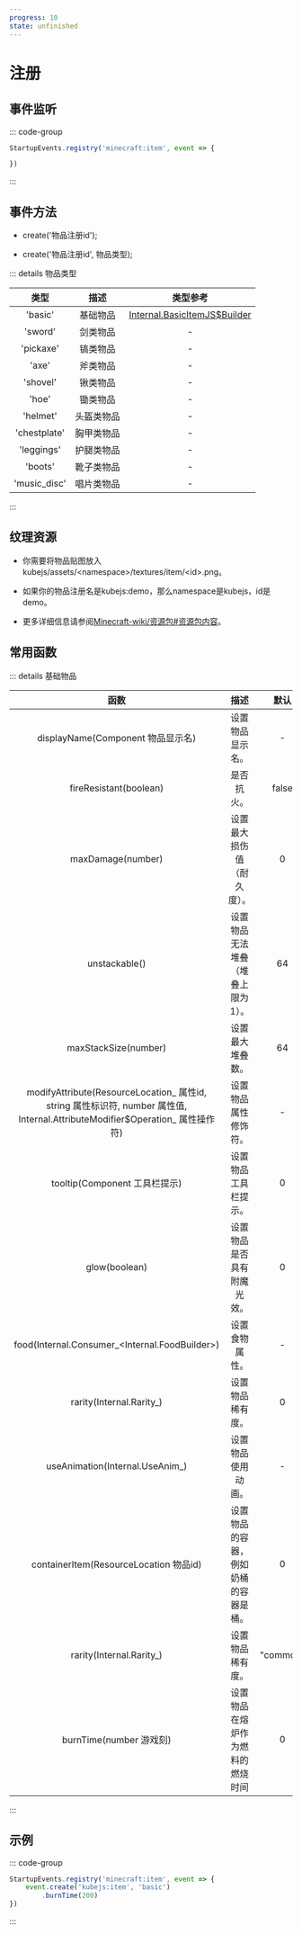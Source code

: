 ```yaml
---
progress: 10
state: unfinished
---
```

# 注册

## 事件监听

::: code-group

```js [KubeJS]
StartupEvents.registry('minecraft:item', event => {

})
```

:::

## 事件方法

- create('物品注册id');

- create('物品注册id', 物品类型);

::: details 物品类型

|   类型    |   描述    |   类型参考    |
|:---------:|:---------:|:---------:|
|   'basic'    |    基础物品    |   [Internal.BasicItemJS$Builder](../Addon/ProbeJS/ProbeJSClassFlie.md#basicitemjsbuilder)   |
|   'sword'    |    剑类物品    |   -   |
|   'pickaxe'    |    镐类物品    |   -   |
|   'axe'    |    斧类物品    |   -   |
|   'shovel'    |    锹类物品    |   -   |
|   'hoe'    |    锄类物品    |   -   |
|   'helmet'    |    头盔类物品    |   -   |
|   'chestplate'    |    胸甲类物品    |   -   |
|   'leggings'    |    护腿类物品    |   -   |
|   'boots'    |    靴子类物品    |   -   |
|   'music_disc'    |    唱片类物品    |   -   |

:::

## 纹理资源

- 你需要将物品贴图放入kubejs/assets/\<namespace\>/textures/item/\<id\>.png。

- 如果你的物品注册名是kubejs:demo，那么namespace是kubejs，id是demo。

- 更多详细信息请参阅[Minecraft-wiki/资源包#资源包内容](https://zh.minecraft.wiki/w/%E8%B5%84%E6%BA%90%E5%8C%85#%E8%B5%84%E6%BA%90%E5%8C%85%E5%86%85%E5%AE%B9)。

## 常用函数

::: details 基础物品

|   函数    |   描述    |   默认    |
|:---------:|:---------:|:--------:|
|   displayName(Component 物品显示名)   |   设置物品显示名。  |   -   |
|   fireResistant(boolean)    |    是否抗火。    |   false   |
|   maxDamage(number)    |    设置最大损伤值（耐久度）。    |   0   |
|   unstackable()    |    设置物品无法堆叠（堆叠上限为1）。    |   64   |
|   maxStackSize(number)    |    设置最大堆叠数。    |   64   |
|   modifyAttribute(ResourceLocation_ 属性id, string 属性标识符, number 属性值, Internal.AttributeModifier$Operation_ 属性操作符)    |    设置物品属性修饰符。    |   -   |
|   tooltip(Component 工具栏提示)    |    设置物品工具栏提示。    |   0   |
|   glow(boolean)    |    设置物品是否具有附魔光效。    |   0   |
|   food(Internal.Consumer_\<Internal.FoodBuilder\>)    |    设置食物属性。    |   -   |
|   rarity(Internal.Rarity_)    |    设置物品稀有度。    |   0   |
|   useAnimation(Internal.UseAnim_)    |    设置物品使用动画。    |   -   |
|   containerItem(ResourceLocation 物品id)    |    设置物品的容器，例如奶桶的容器是桶。    |   0   |
|   rarity(Internal.Rarity_)    |    设置物品稀有度。    |   "common"   |
|   burnTime(number 游戏刻)    |    设置物品在熔炉作为燃料的燃烧时间    |   0   |

:::

## 示例

::: code-group

```js [KubeJS]
StartupEvents.registry('minecraft:item', event => {
    event.create('kubejs:item', 'basic')
        .burnTime(200)
})
```

:::

